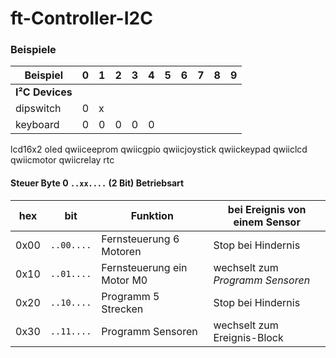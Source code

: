 # ft-Controller-I2C



### Beispiele

Beispiel|0|1|2|3|4|5|6|7|8|9
---|---|---|---|---|---|---|---|---|---|---
**I²C Devices**| ||||
dipswitch|0|x|||
keyboard|0|0|0|0|0
lcd16x2
oled
qwiiceeprom
qwiicgpio
qwiicjoystick
qwiickeypad
qwiiclcd
qwiicmotor
qwiicrelay
rtc


#### Steuer Byte 0 <code>..xx....</code> (2 Bit) Betriebsart

hex|bit|Funktion|bei Ereignis von einem Sensor
---|---|---|---
0x00|<code>..00....</code>|Fernsteuerung 6 Motoren|Stop bei Hindernis
0x10|<code>..01....</code>|Fernsteuerung ein Motor M0|wechselt zum *Programm Sensoren*
0x20|<code>..10....</code>|Programm 5 Strecken|Stop bei Hindernis
0x30|<code>..11....</code>|Programm Sensoren|wechselt zum Ereignis-Block


